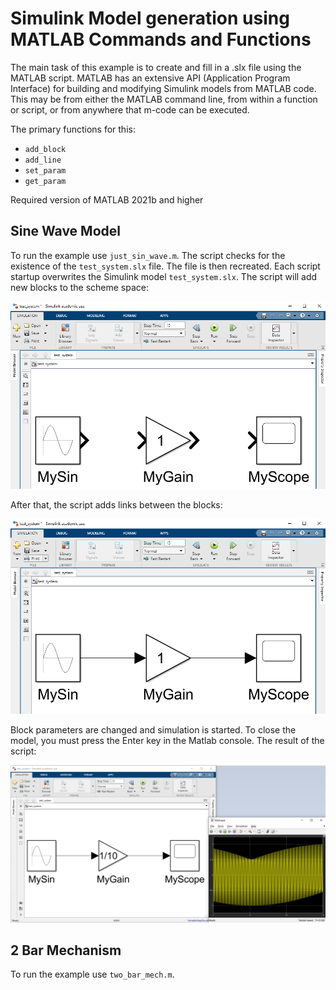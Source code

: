 # Simulink Model generation using MATLAB Commands and Functions  
The main task of this example is to create and fill in a .slx file using the MATLAB script. MATLAB has an extensive API (Application Program Interface) for building and modifying Simulink models from MATLAB code. This may be from either the MATLAB command line, from within a function or script, or from anywhere that m-code can be executed.  
  
The primary functions for this:  
+ `add_block`  
+ `add_line`  
+ `set_param` 
+ `get_param` 
  
Required version of MATLAB 2021b and higher      
  
## Sine Wave Model  
To run the example use `just_sin_wave.m`. The script checks for the existence of the `test_system.slx` file. The file is then recreated. Each script startup overwrites the Simulink model `test_system.slx`. The script will add new blocks to the scheme space:  
  
![Creating blocks](pic/1.png)  
  
After that, the script adds links between the blocks:  
  
![Adding lines](pic/2.png)  
  
Block parameters are changed and simulation is started. To close the model, you must press the Enter key in the Matlab console. The result of the script:  
  
![Creating blocks](pic/3.png)   
  
## 2 Bar Mechanism  
To run the example use `two_bar_mech.m`.  
  
  
  
